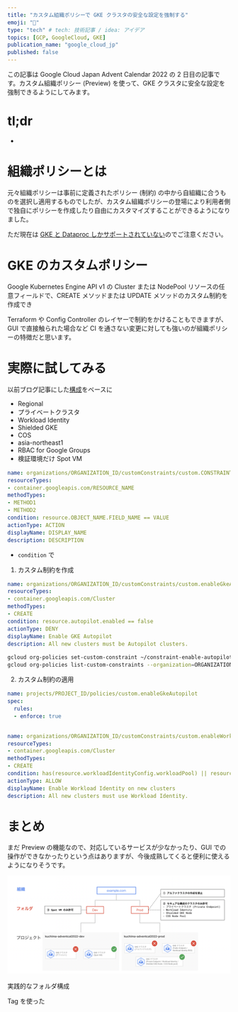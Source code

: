 ```yaml
---
title: "カスタム組織ポリシーで GKE クラスタの安全な設定を強制する"
emoji: "🍣"
type: "tech" # tech: 技術記事 / idea: アイデア
topics: [GCP, GoogleCloud, GKE]
publication_name: "google_cloud_jp"
published: false
---
```

この記事は Google Cloud Japan Advent Calendar 2022 の 2 日目の記事です。カスタム組織ポリシー (Preview) を使って、GKE クラスタに安全な設定を強制できるようにしてみます。

# tl;dr
- 

# 組織ポリシーとは
元々組織ポリシーは事前に定義されたポリシー (制約) の中から自組織に合うものを選択し適用するものでしたが、カスタム組織ポリシーの登場により利用者側で独自にポリシーを作成したり自由にカスタマイズすることができるようになりました。

ただ現在は [GKE と Dataproc しかサポートされていない](https://cloud.google.com/resource-manager/docs/organization-policy/custom-constraint-supported-services)のでご注意ください。

# GKE のカスタムポリシー
Google Kubernetes Engine API v1 の Cluster または NodePool リソースの任意フィールドで、CREATE メソッドまたは UPDATE メソッドのカスタム制約を作成でき

Terraform や Config Controller のレイヤーで制約をかけることもできますが、GUI で直接触られた場合など CI を通さない変更に対しても強いのが組織ポリシーの特徴だと思います。

# 実際に試してみる
以前ブログ記事にした[構成](https://medium.com/google-cloud-jp/gkesecurity-2022-1-ea4d55bcf4f7)をベースに

- Regional
- プライベートクラスタ
- Workload Identity
- Shielded GKE
- COS
- asia-northeast1
- RBAC for Google Groups
- 検証環境だけ Spot VM

```yaml
name: organizations/ORGANIZATION_ID/customConstraints/custom.CONSTRAINT_NAME
resourceTypes:
- container.googleapis.com/RESOURCE_NAME
methodTypes:
- METHOD1
- METHOD2
condition: resource.OBJECT_NAME.FIELD_NAME == VALUE
actionType: ACTION
displayName: DISPLAY_NAME
description: DESCRIPTION
```
* `condition` で


1. カスタム制約を作成

```yaml:enableGkeAutopilot.yaml
name: organizations/ORGANIZATION_ID/customConstraints/custom.enableGkeAutopilot
resourceTypes:
- container.googleapis.com/Cluster
methodTypes:
- CREATE
condition: resource.autopilot.enabled == false
actionType: DENY
displayName: Enable GKE Autopilot
description: All new clusters must be Autopilot clusters.
```

```bash
gcloud org-policies set-custom-constraint ~/constraint-enable-autopilot.yaml
gcloud org-policies list-custom-constraints --organization=ORGANIZATION_ID
```

2. カスタム制約の適用
```yaml:policy-enable-autopilot.yaml
name: projects/PROJECT_ID/policies/custom.enableGkeAutopilot
spec:
  rules:
  - enforce: true
```

```bash

```

```yaml:enableWorkloadIdentity.yaml
name: organizations/ORGANIZATION_ID/customConstraints/custom.enableWorkloadIdentity
resourceTypes:
- container.googleapis.com/Cluster
methodTypes:
- CREATE
condition: has(resource.workloadIdentityConfig.workloadPool) || resource.workloadIdentityConfig.workloadPoolSize() > 0
actionType: ALLOW
displayName: Enable Workload Identity on new clusters
description: All new clusters must use Workload Identity.
```


# まとめ
まだ Preview の機能なので、対応しているサービスが少なかったり、GUI での操作ができなかったりという点はありますが、今後成熟してくると便利に使えるようになりそうです。



![aaa](/images/gke-orgpolicy/overview.png)

実践的なフォルダ構成

Tag を使った